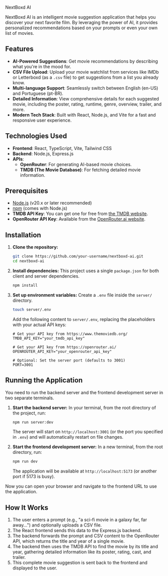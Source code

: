 NextBoxd AI

NextBoxd AI is an intelligent movie suggestion application that helps you discover your next favorite film. By leveraging the power of AI, it provides personalized recommendations based on your prompts or even your own list of movies.

## Features

-   **AI-Powered Suggestions**: Get movie recommendations by describing what you're in the mood for.
-   **CSV File Upload**: Upload your movie watchlist from services like IMDb or Letterboxd (as a `.csv` file) to get suggestions from a list you already know.
-   **Multi-language Support**: Seamlessly switch between English (en-US) and Portuguese (pt-BR).
-   **Detailed Information**: View comprehensive details for each suggested movie, including the poster, rating, runtime, genre, overview, trailer, and more.
-   **Modern Tech Stack**: Built with React, Node.js, and Vite for a fast and responsive user experience.

## Technologies Used

-   **Frontend**: React, TypeScript, Vite, Tailwind CSS
-   **Backend**: Node.js, Express.js
-   **APIs**:
    -   **OpenRouter**: For generating AI-based movie choices.
    -   **TMDB (The Movie Database)**: For fetching detailed movie information.

## Prerequisites

-   [Node.js](https://nodejs.org/) (v20.x or later recommended)
-   [npm](https://www.npmjs.com/) (comes with Node.js)
-   **TMDB API Key**: You can get one for free from [the TMDB website](https://www.themoviedb.org/settings/api).
-   **OpenRouter API Key**: Available from the [OpenRouter.ai website](https://openrouter.ai/).

## Installation

1.  **Clone the repository:**
    ```bash
    git clone https://github.com/your-username/nextboxd-ai.git
    cd nextboxd-ai
    ```

2.  **Install dependencies:**
    This project uses a single `package.json` for both client and server dependencies.
    ```bash
    npm install
    ```

3.  **Set up environment variables:**
    Create a `.env` file inside the `server/` directory.
    ```bash
    touch server/.env
    ```
    Add the following content to `server/.env`, replacing the placeholders with your actual API keys:

    ```env
    # Get your API key from https://www.themoviedb.org/
    TMDB_API_KEY="your_tmdb_api_key"

    # Get your API key from https://openrouter.ai/
    OPENROUTER_API_KEY="your_openrouter_api_key"

    # Optional: Set the server port (defaults to 3001)
    PORT=3001
    ```

## Running the Application

You need to run the backend server and the frontend development server in two separate terminals.

1.  **Start the backend server:**
    In your terminal, from the root directory of the project, run:
    ```bash
    npm run server:dev
    ```
    The server will start on `http://localhost:3001` (or the port you specified in `.env`) and will automatically restart on file changes.

2.  **Start the frontend development server:**
    In a new terminal, from the root directory, run:
    ```bash
    npm run dev
    ```
    The application will be available at `http://localhost:5173` (or another port if 5173 is busy).

Now you can open your browser and navigate to the frontend URL to use the application.

## How It Works

1.  The user enters a prompt (e.g., "a sci-fi movie in a galaxy far, far away...") and optionally uploads a CSV file.
2.  The React frontend sends this data to the Express.js backend.
3.  The backend forwards the prompt and CSV content to the OpenRouter API, which returns the title and year of a single movie.
4.  The backend then uses the TMDB API to find the movie by its title and year, gathering detailed information like its poster, rating, cast, and trailer.
5.  This complete movie suggestion is sent back to the frontend and displayed to the user.